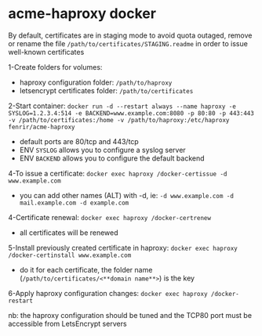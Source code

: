 # acme-haproxy docker

By default, certificates are in staging mode to avoid quota outaged, remove or rename the file `/path/to/certificates/STAGING.readme` in order to issue well-known certificates

1-Create folders for volumes:

 - haproxy configuration folder: `/path/to/haproxy`
 - letsencrypt certificates folder: `/path/to/certificates`

2-Start container: `docker run -d --restart always --name haproxy -e SYSLOG=1.2.3.4:514 -e BACKEND=www.example.com:8080 -p 80:80 -p 443:443 -v /path/to/certificates:/home -v /path/to/haproxy:/etc/haproxy fenrir/acme-haproxy`

 - default ports are 80/tcp and 443/tcp
 - ENV `SYSLOG` allows you to configure a syslog server
 - ENV `BACKEND` allows you to configure the default backend

4-To issue a certificate: `docker exec haproxy /docker-certissue -d www.example.com`

 - you can add other names (ALT) with -d, ie: `-d www.example.com -d mail.example.com -d example.com`

4-Certificate renewal: `docker exec haproxy /docker-certrenew`
 
 - all certificates will be renewed

5-Install previously created certificate in haproxy: `docker exec haproxy /docker-certinstall www.example.com`

 - do it for each certificate, the folder name (`/path/to/certificates/<**domain name**>`) is the key

6-Apply haproxy configuration changes: `docker exec haproxy /docker-restart`

nb: the haproxy configuration should be tuned and the TCP80 port must be accessible from LetsEncrypt servers

